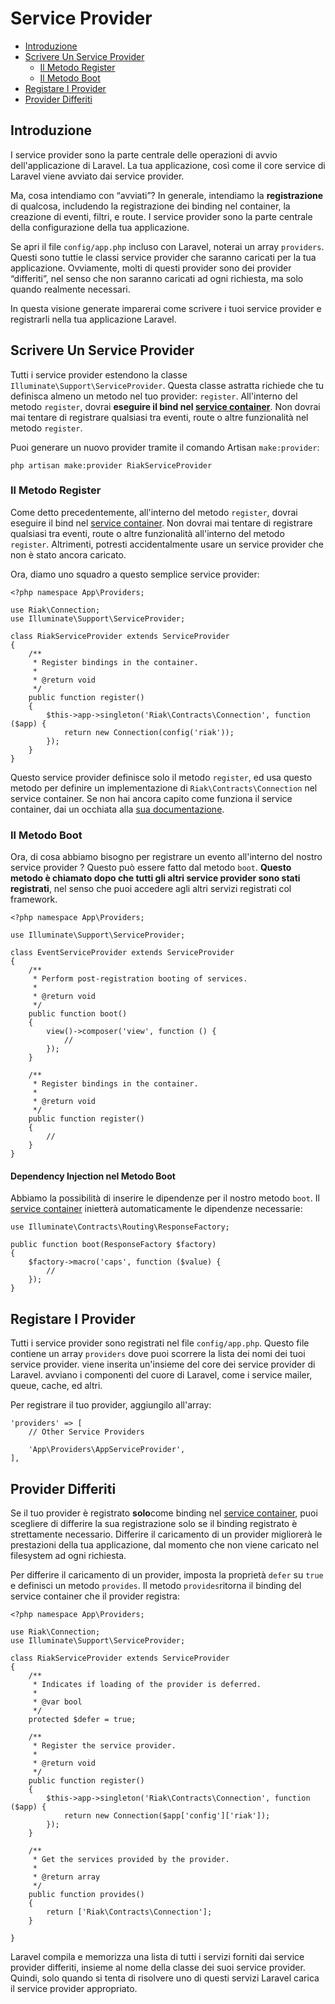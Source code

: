 # Service Provider

- [Introduzione](#introduzione)
- [Scrivere Un Service Provider](#scrivere-service-provider)
	- [Il Metodo Register](#il-metodo-register)
	- [Il Metodo Boot](#il-metodo-boot)
- [Registare I Provider](#registrare-provider)
- [Provider Differiti](#provider-differiti)

<a name="introduzione"></a>
## Introduzione

I service provider sono la parte centrale delle operazioni di avvio dell'applicazione di Laravel. La tua applicazione, così come il core service di Laravel viene avviato dai service provider.

Ma, cosa intendiamo con “avviati”? In generale, intendiamo la **registrazione** di qualcosa, includendo la registrazione dei binding nel container, la creazione di eventi, filtri, e route. I service provider sono la parte centrale della configurazione della tua applicazione. 

Se apri il file `config/app.php` incluso con Laravel, noterai un array `providers`. Questi sono tuttie le classi service provider che saranno caricati per la tua applicazione. Ovviamente, molti di questi provider sono dei provider “differiti”, nel senso che non saranno caricati ad ogni richiesta, ma solo quando realmente necessari.

In questa visione generate imparerai come scrivere i tuoi service provider e registrarli nella tua applicazione Laravel.

<a name="scrivere-service-provider"></a>
## Scrivere Un Service Provider

Tutti i service provider estendono la classe `Illuminate\Support\ServiceProvider`. Questa classe astratta richiede che tu definisca almeno un metodo nel tuo provider: `register`. All'interno del metodo `register`, dovrai **eseguire il bind nel [service container](/docs/5.1/container)**. Non dovrai mai tentare di registrare qualsiasi tra eventi, route o altre funzionalità nel metodo `register`.

Puoi generare un nuovo provider tramite il comando Artisan `make:provider`:

	php artisan make:provider RiakServiceProvider

<a name="il-metodo-register"></a>
### Il Metodo Register

Come detto precedentemente, all'interno del  metodo `register`, dovrai eseguire il bind nel  [service container](/docs/5.1/container). Non dovrai mai tentare di registrare qualsiasi tra eventi, route o altre funzionalità all'interno del metodo `register`. Altrimenti, potresti accidentalmente usare un service provider che non è stato ancora caricato.

Ora, diamo uno squadro a questo semplice service provider:

	<?php namespace App\Providers;

	use Riak\Connection;
	use Illuminate\Support\ServiceProvider;

	class RiakServiceProvider extends ServiceProvider
	{
		/**
		 * Register bindings in the container.
		 *
		 * @return void
		 */
		public function register()
		{
			$this->app->singleton('Riak\Contracts\Connection', function ($app) {
				return new Connection(config('riak'));
			});
		}
	}

Questo service provider definisce solo il metodo `register`, ed usa questo metodo per definire un implementazione di `Riak\Contracts\Connection` nel service container. Se non hai ancora capito come funziona il service container, dai un occhiata alla [sua documentazione](/docs/5.1/container).

<a name="il-metodo-boot"></a>
### Il Metodo Boot

Ora, di cosa abbiamo bisogno per registrare un evento all'interno del nostro service provider ? Questo può essere fatto dal metodo `boot`. **Questo metodo è chiamato dopo che tutti gli altri service provider sono stati registrati**, nel senso che puoi accedere agli altri servizi registrati col framework.

	<?php namespace App\Providers;

	use Illuminate\Support\ServiceProvider;

	class EventServiceProvider extends ServiceProvider
	{
		/**
		 * Perform post-registration booting of services.
		 *
		 * @return void
		 */
		public function boot()
		{
			view()->composer('view', function () {
				//
			});
		}

		/**
		 * Register bindings in the container.
		 *
		 * @return void
		 */
		public function register()
		{
			//
		}
	}

#### Dependency Injection nel Metodo Boot

Abbiamo la possibilità di inserire le dipendenze per il nostro metodo `boot`. Il [service container](/docs/5.1/container) inietterà automaticamente le dipendenze necessarie: 

	use Illuminate\Contracts\Routing\ResponseFactory;

	public function boot(ResponseFactory $factory)
	{
		$factory->macro('caps', function ($value) {
			//
		});
	}

<a name="registrare-provider"></a>
## Registare I Provider

Tutti i service provider sono registrati nel file `config/app.php`. Questo file contiene un array `providers` dove puoi scorrere la lista dei nomi dei tuoi service provider. viene inserita un'insieme del core dei service provider di Laravel. avviano i componenti del cuore di Laravel, come i service  mailer, queue, cache, ed altri.

Per registrare il tuo provider, aggiungilo all'array:

	'providers' => [
		// Other Service Providers

		'App\Providers\AppServiceProvider',
	],

<a name="provider-differiti"></a>
## Provider Differiti

Se il tuo provider è registrato **solo**come binding nel [service container](/docs/5.1/container), puoi scegliere di differire la sua registrazione solo se il binding registrato è strettamente necessario. Differire il caricamento di un provider migliorerà le prestazioni della tua applicazione, dal momento che non viene caricato nel filesystem ad ogni richiesta.

Per differire il caricamento di un provider, imposta la proprietà `defer` su `true` e definisci un metodo `provides`. Il metodo `provides`ritorna il binding del service container che il provider registra: 

	<?php namespace App\Providers;

	use Riak\Connection;
	use Illuminate\Support\ServiceProvider;

	class RiakServiceProvider extends ServiceProvider
	{
		/**
		 * Indicates if loading of the provider is deferred.
		 *
		 * @var bool
		 */
		protected $defer = true;

		/**
		 * Register the service provider.
		 *
		 * @return void
		 */
		public function register()
		{
			$this->app->singleton('Riak\Contracts\Connection', function ($app) {
				return new Connection($app['config']['riak']);
			});
		}

		/**
		 * Get the services provided by the provider.
		 *
		 * @return array
		 */
		public function provides()
		{
			return ['Riak\Contracts\Connection'];
		}

	}

Laravel compila e memorizza una lista di tutti i servizi forniti dai service provider differiti, insieme al nome della classe dei suoi service provider. Quindi, solo quando si tenta di risolvere uno di questi servizi Laravel carica il service provider appropriato.
